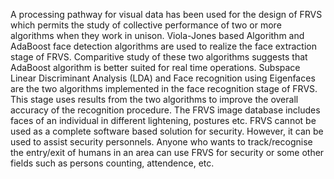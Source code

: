 A processing pathway for visual data has been used for the design of FRVS which permits the study of collective performance of two or more algorithms when they work in unison. Viola-Jones based Algorithm and AdaBoost face detection algorithms are used to realize the face extraction stage of FRVS. Comparitive study of these two algorithms suggests that AdaBoost algorithm is better suited for real time operations. Subspace Linear Discriminant Analysis (LDA) and Face recognition using Eigenfaces are the two algorithms implemented in the face recognition stage of FRVS. This stage uses results from the two algorithms to improve the overall accuracy of the recognition procedure. The FRVS image database includes faces of an individual in different lightening, postures etc. FRVS cannot be used as a complete software based solution for security. However, it can be used to assist security personnels. Anyone who wants to track/recognise the entry/exit of humans in an area can use FRVS for security or some other fields such as persons counting, attendence, etc.